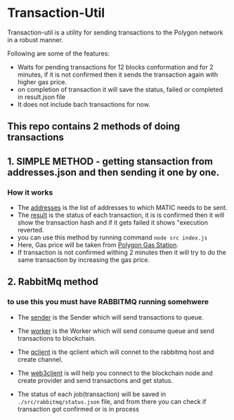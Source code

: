 # Transaction-Util

Transaction-util is a utility for sending transactions to the Polygon network in a robust manner.

Following are some of the features:
- Waits for pending transactions for 12 blocks conformation and for 2 minutes, if it is not confirmed then it sends the transaction again with higher gas price.
- on completion of transaction it will save the status, failed or completed in result.json file
- It does not include bach transactions for now.

## This repo contains 2 methods of doing transactions

## 1. SIMPLE METHOD - getting stansaction from addresses.json and then sending it one by one.

### How it works
- The [addresses](./src/addresses.json) is the list of addresses to which MATIC needs to be sent.
- The [result](./src/result.json) is the status of each transaction, it is is confirmed then it will show the transaction hash and if it gets failed it shows "execution reverted.
- you can use this method by running command ```node src index.js```
- Here, Gas price will be taken from [Polygon Gas Station]("https://docs.matic.network/docs/develop/tools/matic-gas-station/").
- If transaction is not confirmed withing 2 minutes then it will try to do the same transaction by increasing the gas price.

## 2. RabbitMq method

### to use this you must have RABBITMQ running somehwere

- The [sender](./src/rabbitmq/sender.js) is the Sender which will send transactions to queue.
- The [worker](./src/rabbitmq/worker.js) is the Worker which will send consume queue and send transactions to blockchain.
- The [qclient](./src/rabbitmq/QClient.js) is the qclient which will connet to the rabbitmq host and create channel.
- The [web3client](./src/Web3Client.json) is will help you connect to the blockchain node and create provider and send transactions and get status.

- The status of each job(transaction) will be saved in ```./src/rabbitmq/status.json``` file, and from there you can check if transaction got confirmed or is in process
